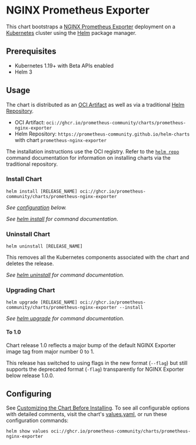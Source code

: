 # NGINX Prometheus Exporter

This chart bootstraps a [NGINX Prometheus Exporter](https://github.com/nginxinc/nginx-prometheus-exporter) deployment on a [Kubernetes](http://kubernetes.io) cluster using the [Helm](https://helm.sh) package manager.

## Prerequisites

- Kubernetes 1.19+ with Beta APIs enabled
- Helm 3

## Usage

The chart is distributed as an [OCI Artifact](https://helm.sh/docs/topics/registries/) as well as via a traditional [Helm Repository](https://helm.sh/docs/topics/chart_repository/).

- OCI Artifact: `oci://ghcr.io/prometheus-community/charts/prometheus-nginx-exporter`
- Helm Repository: `https://prometheus-community.github.io/helm-charts` with chart `prometheus-nginx-exporter`

The installation instructions use the OCI registry. Refer to the [`helm repo`](https://helm.sh/docs/helm/helm_repo/) command documentation for information on installing charts via the traditional repository.

### Install Chart

```console
helm install [RELEASE_NAME] oci://ghcr.io/prometheus-community/charts/prometheus-nginx-exporter
```

_See [configuration](#configuring) below._

_See [helm install](https://helm.sh/docs/helm/helm_install/) for command documentation._

### Uninstall Chart

```console
helm uninstall [RELEASE_NAME]
```

This removes all the Kubernetes components associated with the chart and deletes the release.

_See [helm uninstall](https://helm.sh/docs/helm/helm_uninstall/) for command documentation._

### Upgrading Chart

```console
helm upgrade [RELEASE_NAME] oci://ghcr.io/prometheus-community/charts/prometheus-nginx-exporter --install
```

_See [helm upgrade](https://helm.sh/docs/helm/helm_upgrade/) for command documentation._

#### To 1.0

Chart release 1.0 reflects a major bump of the default NGINX Exporter image tag from major number 0 to 1.

This release has switched to using flags in the new format (`--flag`) but still supports the
deprecated format (`-flag`) transparently for NGINX Exporter below release 1.0.0.

## Configuring

See [Customizing the Chart Before Installing](https://helm.sh/docs/intro/using_helm/#customizing-the-chart-before-installing). To see all configurable options with detailed comments, visit the chart's [values.yaml](./values.yaml), or run these configuration commands:

```console
helm show values oci://ghcr.io/prometheus-community/charts/prometheus-nginx-exporter
```
